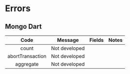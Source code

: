 # Errors

## Mongo Dart

| Code  | Message | Fields  | Notes |
| :---: | :---: | --- | :---: |
| count | Not developed |  |  |
| abortTransaction | Not developed |  |  |
| aggregate | Not developed | |  |
